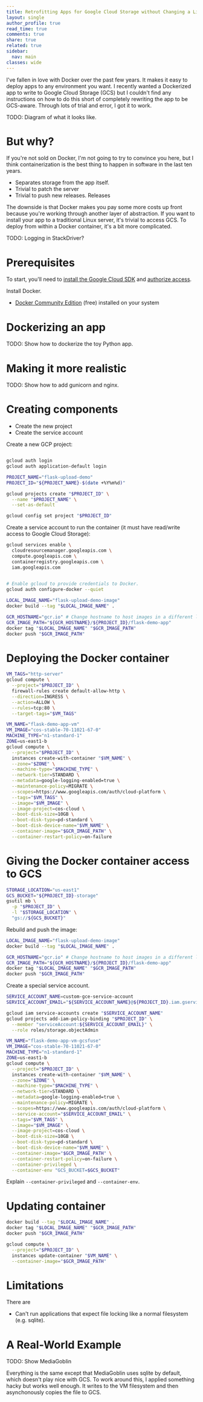 ```yaml
---
title: Retrofitting Apps for Google Cloud Storage without Changing a Line of Code
layout: single
author_profile: true
read_time: true
comments: true
share: true
related: true
sidebar:
  nav: main
classes: wide
---
```


I've fallen in love with Docker over the past few years. It makes it easy to deploy apps to any environment you want.  I recently wanted a Dockerized app to write to Google Cloud Storage (GCS) but I couldn't find any instructions on how to do this short of completely rewriting the app to be GCS-aware. Through lots of trial and error, I got it to work.

TODO: Diagram of what it looks like.

# But why?

If you're not sold on Docker, I'm not going to try to convince you here, but I think containerization is the best thing to happen in software in the last ten years.

* Separates storage from the app itself.
* Trivial to patch the server
* Trivial to push new releases. Releases

The downside is that Docker makes you pay some more costs up front because you're working through another layer of abstraction. If you want to install your app to a traditional Linux server, it's trivial to access GCS. To deploy from within a Docker container, it's a bit more complicated.

TODO: Logging in StackDriver?

# Prerequisites

To start, you'll need to [install the Google Cloud SDK](https://cloud.google.com/sdk/install) and [authorize access](https://cloud.google.com/sdk/docs/authorizing).

Install Docker.

* [Docker Community Edition](https://store.docker.com/search?offering=community&type=edition) (free) installed on your system


# Dockerizing an app

TODO: Show how to dockerize the toy Python app.

# Making it more realistic

TODO: Show how to add gunicorn and nginx.

# Creating components

* Create the new project
* Create the service account

Create a new GCP project:

```bash

gcloud auth login
gcloud auth application-default login

PROJECT_NAME="flask-upload-demo"
PROJECT_ID="${PROJECT_NAME}-$(date +%Y%m%d)"

gcloud projects create "$PROJECT_ID" \
  --name "$PROJECT_NAME" \
  --set-as-default

gcloud config set project "$PROJECT_ID"
```

Create a service account to run the container (it must have read/write access to Google Cloud Storage):

```bash
gcloud services enable \
  cloudresourcemanager.googleapis.com \
  compute.googleapis.com \
  containerregistry.googleapis.com \
  iam.googleapis.com
	

# Enable gcloud to provide credentials to Docker.
gcloud auth configure-docker --quiet
```


```bash
LOCAL_IMAGE_NAME="flask-upload-demo-image"
docker build --tag "$LOCAL_IMAGE_NAME" .

GCR_HOSTNAME="gcr.io" # Change hostname to host images in a different location
GCR_IMAGE_PATH="${GCR_HOSTNAME}/${PROJECT_ID}/flask-demo-app"
docker tag "$LOCAL_IMAGE_NAME" "$GCR_IMAGE_PATH"
docker push "$GCR_IMAGE_PATH"
```

# Deploying the Docker container


```bash
VM_TAGS="http-server"
gcloud compute \
  --project="$PROJECT_ID" \
  firewall-rules create default-allow-http \
  --direction=INGRESS \
  --action=ALLOW \
  --rules=tcp:80 \
  --target-tags="$VM_TAGS"
```

```bash
VM_NAME="flask-demo-app-vm"
VM_IMAGE="cos-stable-70-11021-67-0"
MACHINE_TYPE="n1-standard-1"
ZONE=us-east1-b
gcloud compute \
  --project="$PROJECT_ID" \
  instances create-with-container "$VM_NAME" \
  --zone="$ZONE" \
  --machine-type="$MACHINE_TYPE" \
  --network-tier=STANDARD \
  --metadata=google-logging-enabled=true \
  --maintenance-policy=MIGRATE \
  --scopes=https://www.googleapis.com/auth/cloud-platform \
  --tags="$VM_TAGS" \
  --image="$VM_IMAGE" \
  --image-project=cos-cloud \
  --boot-disk-size=10GB \
  --boot-disk-type=pd-standard \
  --boot-disk-device-name="$VM_NAME" \
  --container-image="$GCR_IMAGE_PATH" \
  --container-restart-policy=on-failure
```

# Giving the Docker container access to GCS

```bash
STORAGE_LOCATION="us-east1"
GCS_BUCKET="${PROJECT_ID}-storage"
gsutil mb \
  -p "$PROJECT_ID" \
  -l "$STORAGE_LOCATION" \
  "gs://${GCS_BUCKET}"
```

Rebuild and push the image:

```bash
LOCAL_IMAGE_NAME="flask-upload-demo-image"
docker build --tag "$LOCAL_IMAGE_NAME" .

GCR_HOSTNAME="gcr.io" # Change hostname to host images in a different location
GCR_IMAGE_PATH="${GCR_HOSTNAME}/${PROJECT_ID}/flask-demo-app"
docker tag "$LOCAL_IMAGE_NAME" "$GCR_IMAGE_PATH"
docker push "$GCR_IMAGE_PATH"
```

Create a special service account.

```bash
SERVICE_ACCOUNT_NAME=custom-gce-service-account
SERVICE_ACCOUNT_EMAIL="${SERVICE_ACCOUNT_NAME}@${PROJECT_ID}.iam.gserviceaccount.com"

gcloud iam service-accounts create "$SERVICE_ACCOUNT_NAME"
gcloud projects add-iam-policy-binding "$PROJECT_ID" \
  --member "serviceAccount:${SERVICE_ACCOUNT_EMAIL}" \
  --role roles/storage.objectAdmin
```

```bash
VM_NAME="flask-demo-app-vm-gcsfuse"
VM_IMAGE="cos-stable-70-11021-67-0"
MACHINE_TYPE="n1-standard-1"
ZONE=us-east1-b
gcloud compute \
  --project="$PROJECT_ID" \
  instances create-with-container "$VM_NAME" \
  --zone="$ZONE" \
  --machine-type="$MACHINE_TYPE" \
  --network-tier=STANDARD \
  --metadata=google-logging-enabled=true \
  --maintenance-policy=MIGRATE \
  --scopes=https://www.googleapis.com/auth/cloud-platform \
  --service-account="$SERVICE_ACCOUNT_EMAIL" \
  --tags="$VM_TAGS" \
  --image="$VM_IMAGE" \
  --image-project=cos-cloud \
  --boot-disk-size=10GB \
  --boot-disk-type=pd-standard \
  --boot-disk-device-name="$VM_NAME" \
  --container-image="$GCR_IMAGE_PATH" \
  --container-restart-policy=on-failure \
  --container-privileged \
  --container-env "GCS_BUCKET=$GCS_BUCKET"
```

Explain `--container-privileged` and  `--container-env`.

# Updating container

```bash
docker build --tag "$LOCAL_IMAGE_NAME" .
docker tag "$LOCAL_IMAGE_NAME" "$GCR_IMAGE_PATH"
docker push "$GCR_IMAGE_PATH"
```

```bash
gcloud compute \
  --project="$PROJECT_ID" \
  instances update-container "$VM_NAME" \
  --container-image="$GCR_IMAGE_PATH"
```
	
# Limitations

There are

* Can't run applications that expect file locking like a normal filesystem (e.g. sqlite).

# A Real-World Example

TODO: Show MediaGoblin

Everything is the same except that MediaGoblin uses sqlite by default, which doesn't play nice with GCS. To work around this, I applied something hacky but works well enough. It writes to the VM filesystem and then asynchonously copies the file to GCS.